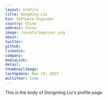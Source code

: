 ```yaml
---
layout: profile
title: Dongming Liu
bio: Software Engineer
country: China
address: China 
image: /assets/img/user.png
about: 
twitter: 
github: 
linkedin: 
company: 
mediaLink:
detail: 
thumbnailImage:
lastUpdate: Nov 19, 2023
multiYear: true
---
```


This is the body of Dongming Liu's profile page.
